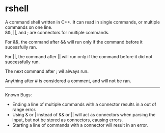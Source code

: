 # rshell

A command shell written in C++. It can read in single commands, or multiple commands on one line.  
&&, ||, and ; are connectors for multiple commands.

For &&, the command after && will run only if the command before it sucessfully ran.

For ||, the command after || will run only if the command before it did not successfully run.

The next command after ; wil always run.

Anything after # is considered a comment, and will not be ran.

---

Known Bugs:

  * Ending a line of multiple commands with a connector results in a out of range error.
  * Using & or | instead of && or || will act as connectors when parsing the input, but not be stored as connectors, causing errors.
  * Starting a line of commands with a connector will result in an error.
